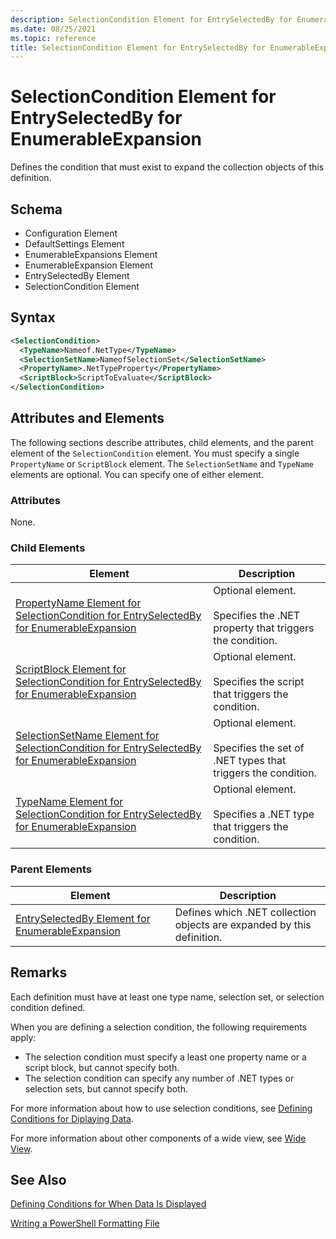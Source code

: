 ```yaml
---
description: SelectionCondition Element for EntrySelectedBy for EnumerableExpansion
ms.date: 08/25/2021
ms.topic: reference
title: SelectionCondition Element for EntrySelectedBy for EnumerableExpansion
---
```

# SelectionCondition Element for EntrySelectedBy for EnumerableExpansion

Defines the condition that must exist to expand the collection objects of this definition.

## Schema

- Configuration Element
- DefaultSettings Element
- EnumerableExpansions Element
- EnumerableExpansion Element
- EntrySelectedBy Element
- SelectionCondition Element

## Syntax

```xml
<SelectionCondition>
  <TypeName>Nameof.NetType</TypeName>
  <SelectionSetName>NameofSelectionSet</SelectionSetName>
  <PropertyName>.NetTypeProperty</PropertyName>
  <ScriptBlock>ScriptToEvaluate</ScriptBlock>
</SelectionCondition>
```

## Attributes and Elements

The following sections describe attributes, child elements, and the parent element of the
`SelectionCondition` element. You must specify a single `PropertyName` or `ScriptBlock` element. The
`SelectionSetName` and `TypeName` elements are optional. You can specify one of either element.

### Attributes

None.

### Child Elements

|Element|Description|
|-------------|-----------------|
|[PropertyName Element for SelectionCondition for EntrySelectedBy for EnumerableExpansion](./propertyname-element-for-selectioncondition-for-entryselectedby-for-enumerableexpansion-format.md)|Optional element.<br /><br /> Specifies the .NET property that triggers the condition.|
|[ScriptBlock Element for SelectionCondition for EntrySelectedBy for EnumerableExpansion](./scriptblock-element-for-selectioncondition-for-entryselectedby-for-enumerableexpansion-format.md)|Optional element.<br /><br /> Specifies the script that triggers the condition.|
|[SelectionSetName Element for SelectionCondition for EntrySelectedBy for EnumerableExpansion](./selectionsetname-element-for-selectioncondition-for-entryselectedby-for-enumerableexpansion-format.md)|Optional element.<br /><br /> Specifies the set of .NET types that triggers the condition.|
|[TypeName Element for SelectionCondition for EntrySelectedBy for EnumerableExpansion](./typename-element-for-selectioncondition-for-entryselectedby-for-enumerableexpansion-format.md)|Optional element.<br /><br /> Specifies a .NET type that triggers the condition.|

### Parent Elements

|Element|Description|
|-------------|-----------------|
|[EntrySelectedBy Element for EnumerableExpansion](./entryselectedby-element-for-enumerableexpansion-format.md)|Defines which .NET collection objects are expanded by this definition.|

## Remarks

Each definition must have at least one type name, selection set, or selection condition defined.

When you are defining a selection condition, the following requirements apply:

- The selection condition must specify a least one property name or a script block, but cannot
  specify both.
- The selection condition can specify any number of .NET types or selection sets, but cannot specify
  both.

For more information about how to use selection conditions, see [Defining Conditions for Diplaying Data](./defining-conditions-for-displaying-data.md).

For more information about other components of a wide view, see [Wide View](./creating-a-wide-view.md).

## See Also

[Defining Conditions for When Data Is Displayed](./defining-conditions-for-displaying-data.md)

[Writing a PowerShell Formatting File](./writing-a-powershell-formatting-file.md)
